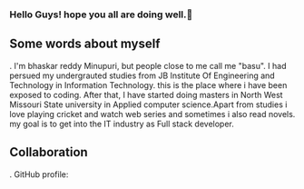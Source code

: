 ### Hello Guys! hope you all are doing well.👋

## Some words about myself
. I'm bhaskar reddy Minupuri, but people close to me call me "basu". I had persued my undergrauted studies from JB Institute Of Engineering and Technology in Information Technology. this is the place where i have been exposed to coding. After that, I have started doing masters in North West Missouri State university in Applied computer science.Apart from studies i love playing cricket and watch web series and sometimes i also read novels. my goal is to get into the IT industry as Full stack developer.

## Collaboration
. GitHub profile: 



